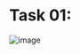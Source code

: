 # Task 01:
![image](https://github.com/user-attachments/assets/1aeebab5-b97a-4777-9529-39040a1c15b1)
